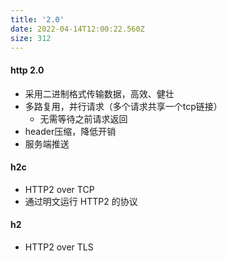 ```yaml
---
title: '2.0'
date: 2022-04-14T12:00:22.560Z
size: 312
---
```

#### http 2.0

- 采用二进制格式传输数据，高效、健壮
- 多路复用，并行请求（多个请求共享一个tcp链接）
  - 无需等待之前请求返回
- header压缩，降低开销
- 服务端推送

#### h2c

- HTTP2 over TCP
- 通过明文运行 HTTP2 的协议

#### h2

- HTTP2 over TLS

